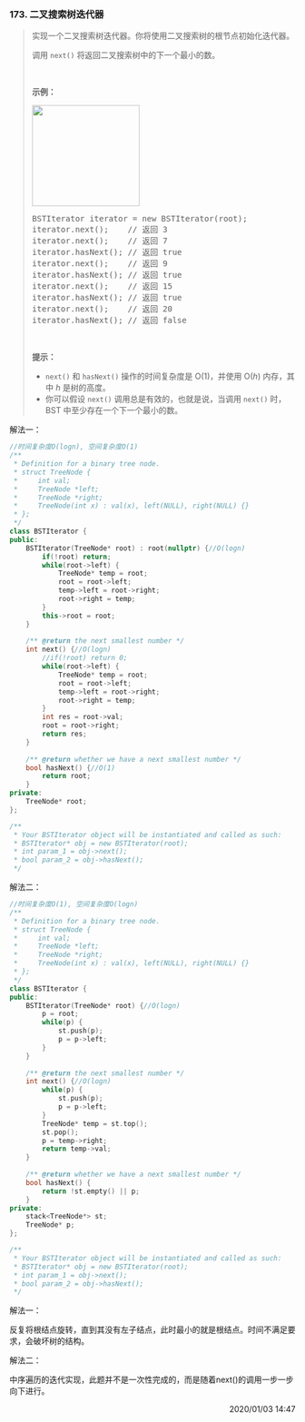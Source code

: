 ### 173. 二叉搜索树迭代器

> <div class="notranslate"><p>实现一个二叉搜索树迭代器。你将使用二叉搜索树的根节点初始化迭代器。</p>
> 
> <p>调用 <code>next()</code> 将返回二叉搜索树中的下一个最小的数。</p>
> 
> <p>&nbsp;</p>
> 
> <p><strong>示例：</strong></p>
> 
> <p><strong><img style="height: 178px; width: 189px;" src="https://assets.leetcode-cn.com/aliyun-lc-upload/uploads/2018/12/25/bst-tree.png" alt=""></strong></p>
> 
> <pre>BSTIterator iterator = new BSTIterator(root);
> iterator.next();    // 返回 3
> iterator.next();    // 返回 7
> iterator.hasNext(); // 返回 true
> iterator.next();    // 返回 9
> iterator.hasNext(); // 返回 true
> iterator.next();    // 返回 15
> iterator.hasNext(); // 返回 true
> iterator.next();    // 返回 20
> iterator.hasNext(); // 返回 false</pre>
> 
> <p>&nbsp;</p>
> 
> <p><strong>提示：</strong></p>
> 
> <ul>
> 	<li><code>next()</code>&nbsp;和&nbsp;<code>hasNext()</code>&nbsp;操作的时间复杂度是&nbsp;O(1)，并使用&nbsp;O(<em>h</em>) 内存，其中&nbsp;<em>h&nbsp;</em>是树的高度。</li>
> 	<li>你可以假设&nbsp;<code>next()</code>&nbsp;调用总是有效的，也就是说，当调用 <code>next()</code>&nbsp;时，BST 中至少存在一个下一个最小的数。</li>
> </ul>
> </div>

解法一：
```cpp
//时间复杂度O(logn), 空间复杂度O(1)
/**
 * Definition for a binary tree node.
 * struct TreeNode {
 *     int val;
 *     TreeNode *left;
 *     TreeNode *right;
 *     TreeNode(int x) : val(x), left(NULL), right(NULL) {}
 * };
 */
class BSTIterator {
public:
    BSTIterator(TreeNode* root) : root(nullptr) {//O(logn)
        if(!root) return;
        while(root->left) {
            TreeNode* temp = root;
            root = root->left;
            temp->left = root->right;
            root->right = temp;
        }
        this->root = root;
    }
    
    /** @return the next smallest number */
    int next() {//O(logn)
        //if(!root) return 0;
        while(root->left) {
            TreeNode* temp = root;
            root = root->left;
            temp->left = root->right;
            root->right = temp;
        }
        int res = root->val;
        root = root->right;
        return res;
    }
    
    /** @return whether we have a next smallest number */
    bool hasNext() {//O(1)
        return root;
    }
private:
    TreeNode* root;
};

/**
 * Your BSTIterator object will be instantiated and called as such:
 * BSTIterator* obj = new BSTIterator(root);
 * int param_1 = obj->next();
 * bool param_2 = obj->hasNext();
 */
```

解法二：
```cpp
//时间复杂度O(1), 空间复杂度O(logn)
/**
 * Definition for a binary tree node.
 * struct TreeNode {
 *     int val;
 *     TreeNode *left;
 *     TreeNode *right;
 *     TreeNode(int x) : val(x), left(NULL), right(NULL) {}
 * };
 */
class BSTIterator {
public:
    BSTIterator(TreeNode* root) {//O(logn)
        p = root;
        while(p) {
            st.push(p);
            p = p->left;
        }
    }
    
    /** @return the next smallest number */
    int next() {//O(logn)
        while(p) {
            st.push(p);
            p = p->left;
        }
        TreeNode* temp = st.top();
        st.pop();
        p = temp->right;
        return temp->val;
    }
    
    /** @return whether we have a next smallest number */
    bool hasNext() {
        return !st.empty() || p;
    }
private:
    stack<TreeNode*> st;
    TreeNode* p;
};

/**
 * Your BSTIterator object will be instantiated and called as such:
 * BSTIterator* obj = new BSTIterator(root);
 * int param_1 = obj->next();
 * bool param_2 = obj->hasNext();
 */
```

解法一：

反复将根结点旋转，直到其没有左子结点，此时最小的就是根结点。时间不满足要求，会破坏树的结构。

解法二：

中序遍历的迭代实现，此题并不是一次性完成的，而是随着next()的调用一步一步向下进行。

<div style="text-align: right"> 2020/01/03 14:47 </div>
